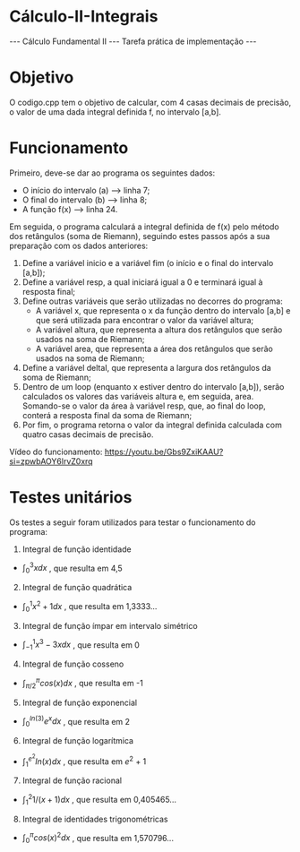 # Cálculo-II-Integrais
--- Cálculo Fundamental II --- Tarefa prática de implementação ---

# Objetivo
O codigo.cpp tem o objetivo de calcular, com 4 casas decimais de precisão, o valor de uma dada integral definida f, no intervalo [a,b].

# Funcionamento
Primeiro, deve-se dar ao programa os seguintes dados:
- O início do intervalo (a) --> linha 7;
- O final do intervalo (b) --> linha 8;
- A função f(x) --> linha 24.

Em seguida, o programa calculará a integral definida de f(x) pelo método dos retângulos (soma de Riemann), seguindo estes passos após a sua preparação com os dados anteriores:
1. Define a variável inicio e a variável fim (o início e o final do intervalo [a,b]);
2. Define a variável resp, a qual iniciará igual a 0 e terminará igual à resposta final;
3. Define outras variáveis que serão utilizadas no decorres do programa:
     - A variável x, que representa o x da função dentro do intervalo [a,b] e que será utilizada para encontrar o valor da variável altura;
     - A variável altura, que representa a altura dos retângulos que serão usados na soma de Riemann;
     - A variável area, que representa a área dos retângulos que serão usados na soma de Riemann;
4. Define a variável deltaI, que representa a largura dos retângulos da soma de Riemann;
5. Dentro de um loop (enquanto x estiver dentro do intervalo [a,b]), serão calculados os valores das variáveis altura e, em seguida, area. Somando-se o valor da área à variável resp, que, ao final do loop, conterá a resposta final da soma de Riemann;
6. Por fim, o programa retorna o valor da integral definida calculada com quatro casas decimais de precisão.

Vídeo do funcionamento: https://youtu.be/Gbs9ZxiKAAU?si=zpwbAOY6lrvZ0xrq

# Testes unitários
Os testes a seguir foram utilizados para testar o funcionamento do programa:
1. Integral de função identidade 
-    $\int_0^3 x  dx$ , que resulta em 4,5
2. Integral de função quadrática
-    $\int_0^1 x^2+1  dx$ , que resulta em 1,3333...
3. Integral de função ímpar em intervalo simétrico
-    $\int_{-1}^1 x^3-3x dx$ , que resulta em 0
4. Integral de função cosseno
-    $\int_{π/2}^{π} cos(x) dx$ , que resulta em -1
5. Integral de função exponencial
-    $\int_0^{ln(3)} e^x dx$ , que resulta em 2
6. Integral de função logarítmica
-    $\int_1^{e^2} ln(x) dx$ , que resulta em $e^2$ + 1
7. Integral de função racional
-    $\int_1^2 1/(x+1) dx$ , que resulta em 0,405465...
8. Integral de identidades trigonométricas
-    $\int_0^{π} cos(x)^2 dx$ , que resulta em 1,570796...

